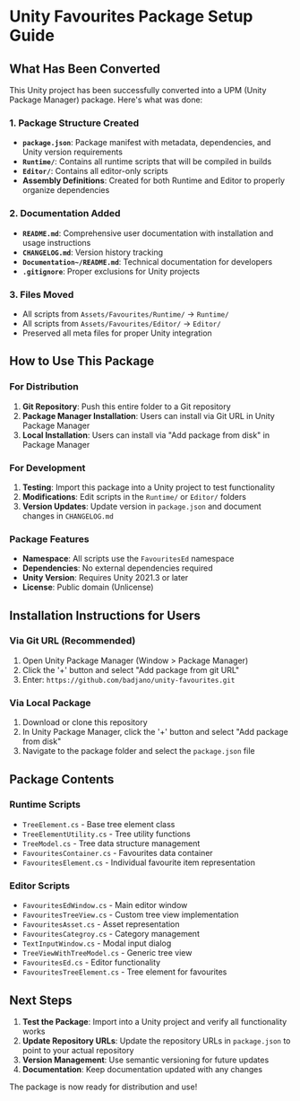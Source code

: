 # Unity Favourites Package Setup Guide

## What Has Been Converted

This Unity project has been successfully converted into a UPM (Unity Package Manager) package. Here's what was done:

### 1. Package Structure Created
- **`package.json`**: Package manifest with metadata, dependencies, and Unity version requirements
- **`Runtime/`**: Contains all runtime scripts that will be compiled in builds
- **`Editor/`**: Contains all editor-only scripts
- **Assembly Definitions**: Created for both Runtime and Editor to properly organize dependencies

### 2. Documentation Added
- **`README.md`**: Comprehensive user documentation with installation and usage instructions
- **`CHANGELOG.md`**: Version history tracking
- **`Documentation~/README.md`**: Technical documentation for developers
- **`.gitignore`**: Proper exclusions for Unity projects

### 3. Files Moved
- All scripts from `Assets/Favourites/Runtime/` → `Runtime/`
- All scripts from `Assets/Favourites/Editor/` → `Editor/`
- Preserved all meta files for proper Unity integration

## How to Use This Package

### For Distribution
1. **Git Repository**: Push this entire folder to a Git repository
2. **Package Manager Installation**: Users can install via Git URL in Unity Package Manager
3. **Local Installation**: Users can install via "Add package from disk" in Package Manager

### For Development
1. **Testing**: Import this package into a Unity project to test functionality
2. **Modifications**: Edit scripts in the `Runtime/` or `Editor/` folders
3. **Version Updates**: Update version in `package.json` and document changes in `CHANGELOG.md`

### Package Features
- **Namespace**: All scripts use the `FavouritesEd` namespace
- **Dependencies**: No external dependencies required
- **Unity Version**: Requires Unity 2021.3 or later
- **License**: Public domain (Unlicense)

## Installation Instructions for Users

### Via Git URL (Recommended)
1. Open Unity Package Manager (Window > Package Manager)
2. Click the '+' button and select "Add package from git URL"
3. Enter: `https://github.com/badjano/unity-favourites.git`

### Via Local Package
1. Download or clone this repository
2. In Unity Package Manager, click the '+' button and select "Add package from disk"
3. Navigate to the package folder and select the `package.json` file

## Package Contents

### Runtime Scripts
- `TreeElement.cs` - Base tree element class
- `TreeElementUtility.cs` - Tree utility functions
- `TreeModel.cs` - Tree data structure management
- `FavouritesContainer.cs` - Favourites data container
- `FavouritesElement.cs` - Individual favourite item representation

### Editor Scripts
- `FavouritesEdWindow.cs` - Main editor window
- `FavouritesTreeView.cs` - Custom tree view implementation
- `FavouritesAsset.cs` - Asset representation
- `FavouritesCategroy.cs` - Category management
- `TextInputWindow.cs` - Modal input dialog
- `TreeViewWithTreeModel.cs` - Generic tree view
- `FavouritesEd.cs` - Editor functionality
- `FavouritesTreeElement.cs` - Tree element for favourites

## Next Steps

1. **Test the Package**: Import into a Unity project and verify all functionality works
2. **Update Repository URLs**: Update the repository URLs in `package.json` to point to your actual repository
3. **Version Management**: Use semantic versioning for future updates
4. **Documentation**: Keep documentation updated with any changes

The package is now ready for distribution and use! 